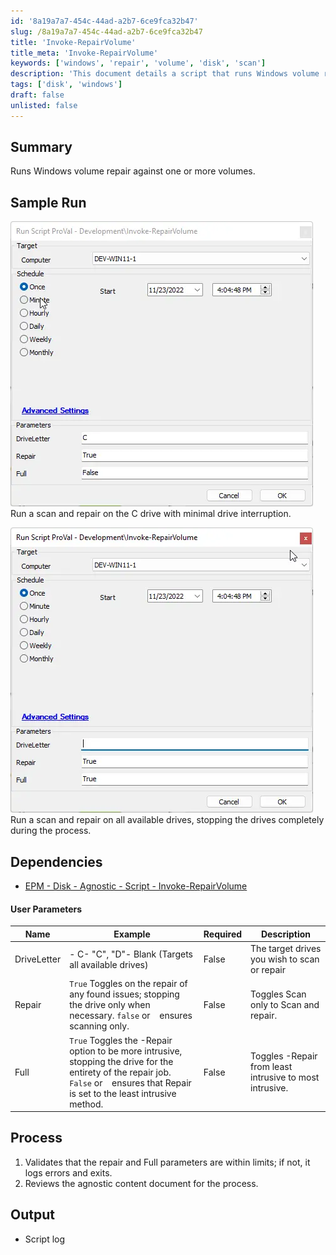 ```yaml
---
id: '8a19a7a7-454c-44ad-a2b7-6ce9fca32b47'
slug: /8a19a7a7-454c-44ad-a2b7-6ce9fca32b47
title: 'Invoke-RepairVolume'
title_meta: 'Invoke-RepairVolume'
keywords: ['windows', 'repair', 'volume', 'disk', 'scan']
description: 'This document details a script that runs Windows volume repair against one or more volumes, providing options for minimal interruption or complete drive stoppage during the repair process. It includes sample runs, dependencies, user parameters, and output details.'
tags: ['disk', 'windows']
draft: false
unlisted: false
---
```


## Summary

Runs Windows volume repair against one or more volumes.

## Sample Run

![Sample Run 1](../../../static/img/docs/8a19a7a7-454c-44ad-a2b7-6ce9fca32b47/image_1.webp)  
Run a scan and repair on the C drive with minimal drive interruption.

![Sample Run 2](../../../static/img/docs/8a19a7a7-454c-44ad-a2b7-6ce9fca32b47/image_2.webp)  
Run a scan and repair on all available drives, stopping the drives completely during the process.

## Dependencies

- [EPM - Disk - Agnostic - Script - Invoke-RepairVolume](/docs/5fc50641-00ec-41c0-b4c8-472d93cd8cfe)

#### User Parameters

| Name        | Example                                                                                          | Required | Description                                        |
|-------------|--------------------------------------------------------------------------------------------------|----------|----------------------------------------------------|
| DriveLetter | - C- "C", "D"- Blank (Targets all available drives)                                            | False    | The target drives you wish to scan or repair      |
| Repair      | `True` Toggles on the repair of any found issues; stopping the drive only when necessary. `false` or ` ` ensures scanning only. | False    | Toggles Scan only to Scan and repair.             |
| Full        | `True` Toggles the -Repair option to be more intrusive, stopping the drive for the entirety of the repair job. `False` or ` ` ensures that Repair is set to the least intrusive method. | False    | Toggles -Repair from least intrusive to most intrusive. |

## Process

1. Validates that the repair and Full parameters are within limits; if not, it logs errors and exits.
2. Reviews the agnostic content document for the process.

## Output

- Script log

